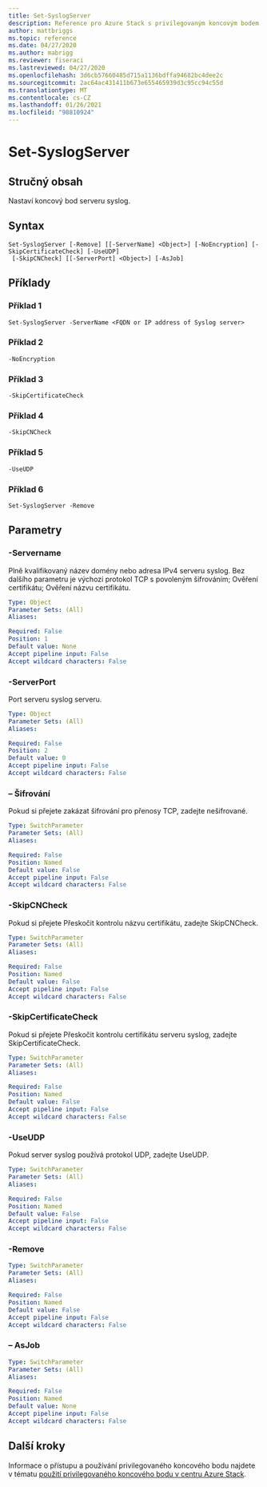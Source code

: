 ```yaml
---
title: Set-SyslogServer
description: Reference pro Azure Stack s privilegovaným koncovým bodem Set-SyslogServer PowerShellu
author: mattbriggs
ms.topic: reference
ms.date: 04/27/2020
ms.author: mabrigg
ms.reviewer: fiseraci
ms.lastreviewed: 04/27/2020
ms.openlocfilehash: 3d6cb57660485d715a1136bdffa94682bc4dee2c
ms.sourcegitcommit: 2ac64ac431411b673e655465939d3c95cc94c55d
ms.translationtype: MT
ms.contentlocale: cs-CZ
ms.lasthandoff: 01/26/2021
ms.locfileid: "98810924"
---
```

# <a name="set-syslogserver"></a>Set-SyslogServer

## <a name="synopsis"></a>Stručný obsah
Nastaví koncový bod serveru syslog.

## <a name="syntax"></a>Syntax

```
Set-SyslogServer [-Remove] [[-ServerName] <Object>] [-NoEncryption] [-SkipCertificateCheck] [-UseUDP]
 [-SkipCNCheck] [[-ServerPort] <Object>] [-AsJob]
```


## <a name="examples"></a>Příklady

### <a name="example-1"></a>Příklad 1

```
Set-SyslogServer -ServerName <FQDN or IP address of Syslog server>
```

### <a name="example-2"></a>Příklad 2
```
-NoEncryption
```

### <a name="example-3"></a>Příklad 3
```
-SkipCertificateCheck
```

### <a name="example-4"></a>Příklad 4
```
-SkipCNCheck
```

### <a name="example-5"></a>Příklad 5
```
-UseUDP
```

### <a name="example-6"></a>Příklad 6
```
Set-SyslogServer -Remove
```

## <a name="parameters"></a>Parametry

### <a name="-servername"></a>-Servername
Plně kvalifikovaný název domény nebo adresa IPv4 serveru syslog.
Bez dalšího parametru je výchozí protokol TCP s povoleným šifrováním; Ověření certifikátu; Ověření názvu certifikátu.

```yaml
Type: Object
Parameter Sets: (All)
Aliases:

Required: False
Position: 1
Default value: None
Accept pipeline input: False
Accept wildcard characters: False
```

### <a name="-serverport"></a>-ServerPort
Port serveru syslog serveru.

```yaml
Type: Object
Parameter Sets: (All)
Aliases:

Required: False
Position: 2
Default value: 0
Accept pipeline input: False
Accept wildcard characters: False
```

### <a name="-noencryption"></a>– Šifrování
Pokud si přejete zakázat šifrování pro přenosy TCP, zadejte nešifrované.

```yaml
Type: SwitchParameter
Parameter Sets: (All)
Aliases:

Required: False
Position: Named
Default value: False
Accept pipeline input: False
Accept wildcard characters: False
```

### <a name="-skipcncheck"></a>-SkipCNCheck
Pokud si přejete Přeskočit kontrolu názvu certifikátu, zadejte SkipCNCheck.

```yaml
Type: SwitchParameter
Parameter Sets: (All)
Aliases:

Required: False
Position: Named
Default value: False
Accept pipeline input: False
Accept wildcard characters: False
```

### <a name="-skipcertificatecheck"></a>-SkipCertificateCheck
Pokud si přejete Přeskočit kontrolu certifikátu serveru syslog, zadejte SkipCertificateCheck.

```yaml
Type: SwitchParameter
Parameter Sets: (All)
Aliases:

Required: False
Position: Named
Default value: False
Accept pipeline input: False
Accept wildcard characters: False
```

### <a name="-useudp"></a>-UseUDP
Pokud server syslog používá protokol UDP, zadejte UseUDP.

```yaml
Type: SwitchParameter
Parameter Sets: (All)
Aliases:

Required: False
Position: Named
Default value: False
Accept pipeline input: False
Accept wildcard characters: False
```

### <a name="-remove"></a>-Remove
 

```yaml
Type: SwitchParameter
Parameter Sets: (All)
Aliases:

Required: False
Position: Named
Default value: False
Accept pipeline input: False
Accept wildcard characters: False
```

### <a name="-asjob"></a>– AsJob


```yaml
Type: SwitchParameter
Parameter Sets: (All)
Aliases:

Required: False
Position: Named
Default value: None
Accept pipeline input: False
Accept wildcard characters: False
```

## <a name="next-steps"></a>Další kroky

Informace o přístupu a používání privilegovaného koncového bodu najdete v tématu [použití privilegovaného koncového bodu v centru Azure Stack](../../operator/azure-stack-privileged-endpoint.md).
